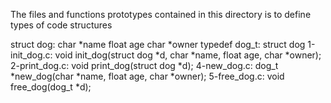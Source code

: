 The files and functions prototypes contained in this directory is to define types of code structures

struct dog: 	char *name
            	float age
            	char *owner
typedef dog_t:	struct dog
1-init_dog.c:	void init_dog(struct dog *d, char *name, float age, char *owner);
2-print_dog.c:	void print_dog(struct dog *d);
4-new_dog.c:	dog_t *new_dog(char *name, float age, char *owner);
5-free_dog.c:	void free_dog(dog_t *d);
